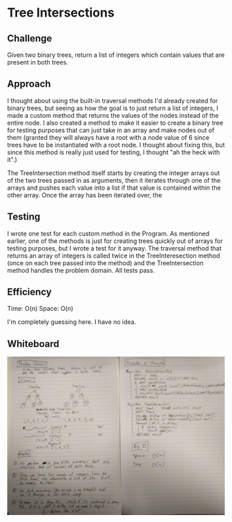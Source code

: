# Tree Intersections

## Challenge

Given two binary trees, return a list of integers which contain values that are present in both trees.

## Approach

I thought about using the built-in traversal methods I'd already created for binary trees, but seeing as how the goal is to just return a list of integers, I made a custom method that returns the values of the nodes instead of the entire node. I also created a method to make it easier to create a binary tree for testing purposes that can just take in an array and make nodes out of them (granted they will always have a root with a node value of 6 since trees have to be instantiated with a root node. I thought about fixing this, but since this method is really just used for testing, I thought "ah the heck with it".) 

The TreeIntersection method itself starts by creating the integer arrays out of the two trees passed in as arguments, then it iterates through one of the arrays and pushes each value into a list if that value is contained within the other array. Once the array has been iterated over, the 

## Testing

I wrote one test for each custom method in the Program. As mentioned earlier, one of the methods is just for creating trees quickly out of arrays for testing purposes, but I wrote a test for it anyway. The traversal method that returns an array of integers is called twice in the TreeInteresection method (once on each tree passed into the method) and the TreeIntersection method handles the problem domain. All tests pass.

## Efficiency

Time: O(n)
Space: O(n)

I'm completely guessing here. I have no idea.

## Whiteboard

![alt text](../../assets/treeintersection.jpg "Tree Intersection Whiteboard... er... Notebook Writings")